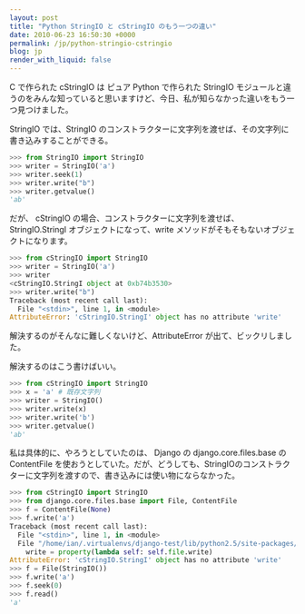 ```yaml
---
layout: post
title: "Python StringIO と cStringIO のもう一つの違い"
date: 2010-06-23 16:50:30 +0000
permalink: /jp/python-stringio-cstringio
blog: jp
render_with_liquid: false
---
```


C で作られた cStringIO は ピュア Python で作られた StringIO
モジュールと違うのをみんな知っていると思いますけど、今日、私が知らなかった違いをもう一つ見つけました。

StringIO では、StringIO のコンストラクターに文字列を渡せば、その文字列に書き込みすることができる。

``` python
>>> from StringIO import StringIO
>>> writer = StringIO('a')
>>> writer.seek(1)
>>> writer.write("b")
>>> writer.getvalue()
'ab'
```

だが、 cStringIO の場合、コンストラクターに文字列を渡せば、StringIO.StringI オブジェクトになって、write
メソッドがそもそもないオブジェクトになります。

``` python
>>> from cStringIO import StringIO
>>> writer = StringIO('a')
>>> writer
<cStringIO.StringI object at 0xb74b3530>
>>> writer.write("b")
Traceback (most recent call last):
  File "<stdin>", line 1, in <module>
AttributeError: 'cStringIO.StringI' object has no attribute 'write'
```

解決するのがそんなに難しくないけど、AttributeError が出て、ビックリしました。

解決するのはこう書けばいい。

``` python
>>> from cStringIO import StringIO
>>> x = 'a' # 既存文字列
>>> writer = StringIO()
>>> writer.write(x)
>>> writer.write('b')
>>> writer.getvalue()
'ab'
```

私は具体的に、やろうとしていたのは、 Django の django.core.files.base の ContentFile
を使おうとしていた。だが、どうしても、StringIOのコンストラクターに文字列を渡すので、書き込みには使い物にならなかった。

``` python
>>> from cStringIO import StringIO
>>> from django.core.files.base import File, ContentFile
>>> f = ContentFile(None)
>>> f.write('a')
Traceback (most recent call last):
  File "<stdin>", line 1, in <module>
  File "/home/ian/.virtualenvs/django-test/lib/python2.5/site-packages/django/core/files/utils.py", line 24, in <lambda>
    write = property(lambda self: self.file.write)
AttributeError: 'cStringIO.StringI' object has no attribute 'write'
>>> f = File(StringIO())
>>> f.write('a')
>>> f.seek(0)
>>> f.read()
'a'
```
